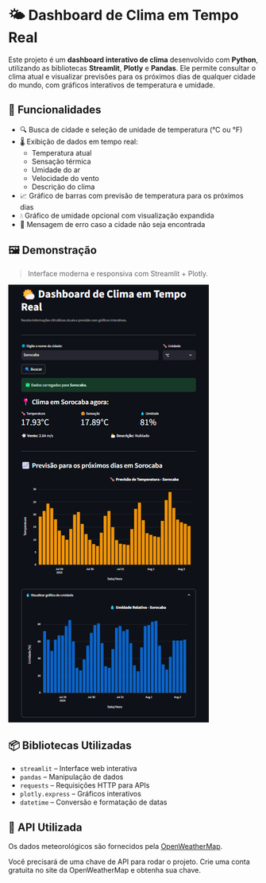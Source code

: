 # 🌤️ Dashboard de Clima em Tempo Real

Este projeto é um **dashboard interativo de clima** desenvolvido com **Python**, utilizando as bibliotecas **Streamlit**, **Plotly** e **Pandas**. Ele permite consultar o clima atual e visualizar previsões para os próximos dias de qualquer cidade do mundo, com gráficos interativos de temperatura e umidade.

## 🧠 Funcionalidades

- 🔍 Busca de cidade e seleção de unidade de temperatura (°C ou °F)
- 🌡️ Exibição de dados em tempo real:
  - Temperatura atual
  - Sensação térmica
  - Umidade do ar
  - Velocidade do vento
  - Descrição do clima
- 📈 Gráfico de barras com previsão de temperatura para os próximos dias
- 💧 Gráfico de umidade opcional com visualização expandida
- 🚫 Mensagem de erro caso a cidade não seja encontrada

## 🖼️ Demonstração

> Interface moderna e responsiva com Streamlit + Plotly.

![preview](image.png)

## 📦 Bibliotecas Utilizadas

- `streamlit` – Interface web interativa
- `pandas` – Manipulação de dados
- `requests` – Requisições HTTP para APIs
- `plotly.express` – Gráficos interativos
- `datetime` – Conversão e formatação de datas

## 🔗 API Utilizada

Os dados meteorológicos são fornecidos pela [OpenWeatherMap](https://openweathermap.org/api).

Você precisará de uma chave de API para rodar o projeto. Crie uma conta gratuita no site da OpenWeatherMap e obtenha sua chave.
